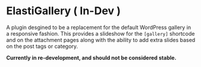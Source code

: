 # ElastiGallery ( In-Dev )

A plugin desgined to be a replacement for the default WordPress gallery in a responsive fashion.
This provides a slideshow for the `[gallery]` shortcode and on the attachment pages along with the 
ability to add extra slides based on the post tags or category.

**Currently in re-development, and should not be considered stable.**